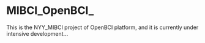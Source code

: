 # MIBCI_OpenBCI_
This is the NYY_MIBCI project of OpenBCI platform, and it is currently under intensive development...
